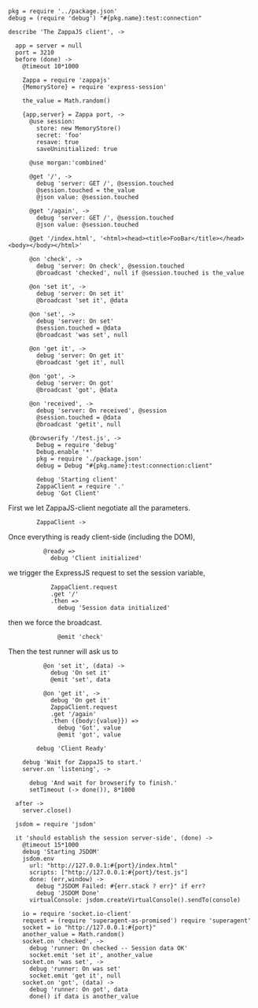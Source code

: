     pkg = require '../package.json'
    debug = (require 'debug') "#{pkg.name}:test:connection"

    describe 'The ZappaJS client', ->

      app = server = null
      port = 3210
      before (done) ->
        @timeout 10*1000

        Zappa = require 'zappajs'
        {MemoryStore} = require 'express-session'

        the_value = Math.random()

        {app,server} = Zappa port, ->
          @use session:
            store: new MemoryStore()
            secret: 'foo'
            resave: true
            saveUninitialized: true

          @use morgan:'combined'

          @get '/', ->
            debug 'server: GET /', @session.touched
            @session.touched = the_value
            @json value: @session.touched

          @get '/again', ->
            debug 'server: GET /', @session.touched
            @json value: @session.touched

          @get '/index.html', '<html><head><title>FooBar</title></head><body></body></html>'

          @on 'check', ->
            debug 'server: On check', @session.touched
            @broadcast 'checked', null if @session.touched is the_value

          @on 'set it', ->
            debug 'server: On set it'
            @broadcast 'set it', @data

          @on 'set', ->
            debug 'server: On set'
            @session.touched = @data
            @broadcast 'was set', null

          @on 'get it', ->
            debug 'server: On get it'
            @broadcast 'get it', null

          @on 'got', ->
            debug 'server: On got'
            @broadcast 'got', @data

          @on 'received', ->
            debug 'server: On received', @session
            @session.touched = @data
            @broadcast 'getit', null

          @browserify '/test.js', ->
            Debug = require 'debug'
            Debug.enable '*'
            pkg = require './package.json'
            debug = Debug "#{pkg.name}:test:connection:client"

            debug 'Starting client'
            ZappaClient = require '.'
            debug 'Got Client'

First we let ZappaJS-client negotiate all the parameters.

            ZappaClient ->

Once everything is ready client-side (including the DOM),

              @ready =>
                debug 'Client initialized'

we trigger the ExpressJS request to set the session variable,

                ZappaClient.request
                .get '/'
                .then =>
                  debug 'Session data initialized'

then we force the broadcast.

                  @emit 'check'

Then the test runner will ask us to

              @on 'set it', (data) ->
                debug 'On set it'
                @emit 'set', data

              @on 'get it', ->
                debug 'On get it'
                ZappaClient.request
                .get '/again'
                .then ({body:{value}}) =>
                  debug 'Got', value
                  @emit 'got', value

            debug 'Client Ready'

        debug 'Wait for ZappaJS to start.'
        server.on 'listening', ->

          debug 'And wait for browserify to finish.'
          setTimeout (-> done()), 8*1000

      after ->
        server.close()

      jsdom = require 'jsdom'

      it 'should establish the session server-side', (done) ->
        @timeout 15*1000
        debug 'Starting JSDOM'
        jsdom.env
          url: "http://127.0.0.1:#{port}/index.html"
          scripts: ["http://127.0.0.1:#{port}/test.js"]
          done: (err,window) ->
            debug "JSDOM Failed: #{err.stack ? err}" if err?
            debug 'JSDOM Done'
          virtualConsole: jsdom.createVirtualConsole().sendTo(console)

        io = require 'socket.io-client'
        request = (require 'superagent-as-promised') require 'superagent'
        socket = io "http://127.0.0.1:#{port}"
        another_value = Math.random()
        socket.on 'checked', ->
          debug 'runner: On checked -- Session data OK'
          socket.emit 'set it', another_value
        socket.on 'was set', ->
          debug 'runner: On was set'
          socket.emit 'get it', null
        socket.on 'got', (data) ->
          debug 'runner: On got', data
          done() if data is another_value
